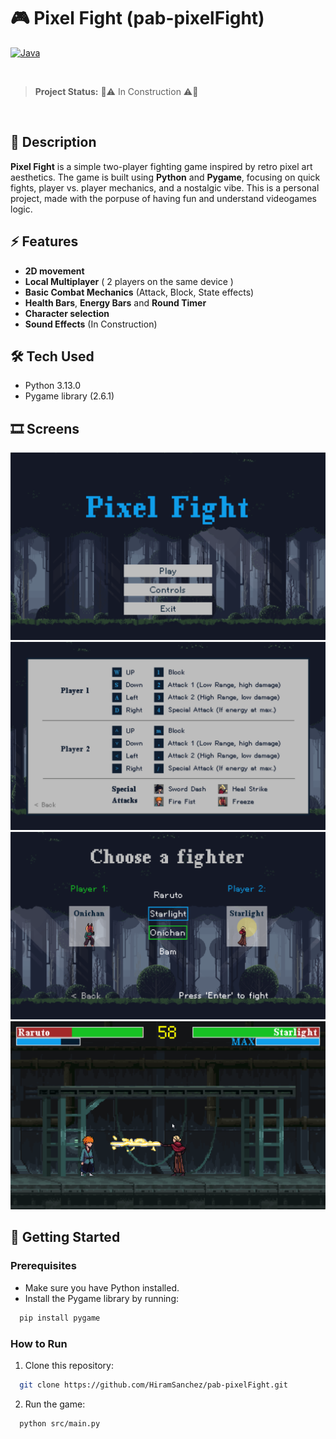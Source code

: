 # 🎮 Pixel Fight  (pab-pixelFight)  

[![Java](https://img.shields.io/badge/Python-3.13.0-blue)](https://www.oracle.com/java/)  

</br>

> **Project Status:** 🚧⚠️ In Construction ⚠️🚧  

</br>

## 📝 Description  
**Pixel Fight** is a simple two-player fighting game inspired by retro pixel art aesthetics. The game is built using **Python** and **Pygame**, focusing on quick fights, player vs. player mechanics, and a nostalgic vibe. This is a personal project, made with the porpuse of having fun and understand videogames logic.

## ⚡ Features
- **2D movement**  
- **Local Multiplayer** ( 2 players on the same device )  
- **Basic Combat Mechanics** (Attack, Block, State effects)  
- **Health Bars**, **Energy Bars** and **Round Timer**  
- **Character selection** 
- **Sound Effects** (In Construction)

## 🛠️ Tech Used  
- Python 3.13.0  
- Pygame library (2.6.1)

## 🎞️ Screens 

<img src="https://github.com/HiramSanchez/pab-pixelFight/blob/dev/assets/images/ss/main.png">

</br>

<img src="https://github.com/HiramSanchez/pab-pixelFight/blob/dev/assets/images/ss/controls.png">

</br>

<img src="https://github.com/HiramSanchez/pab-pixelFight/blob/dev/assets/images/ss/selector.png">

</br>

<img src="https://github.com/HiramSanchez/pab-pixelFight/blob/dev/assets/images/ss/fight.png">

</br>

## 🚀 Getting Started

### Prerequisites  
- Make sure you have Python installed.  
- Install the Pygame library by running:  
```bash
  pip install pygame
```
### How to Run 
1. Clone this repository:  
 ```bash
   git clone https://github.com/HiramSanchez/pab-pixelFight.git
 ```
2. Run the game:
 ```bash
   python src/main.py
 ```

  
